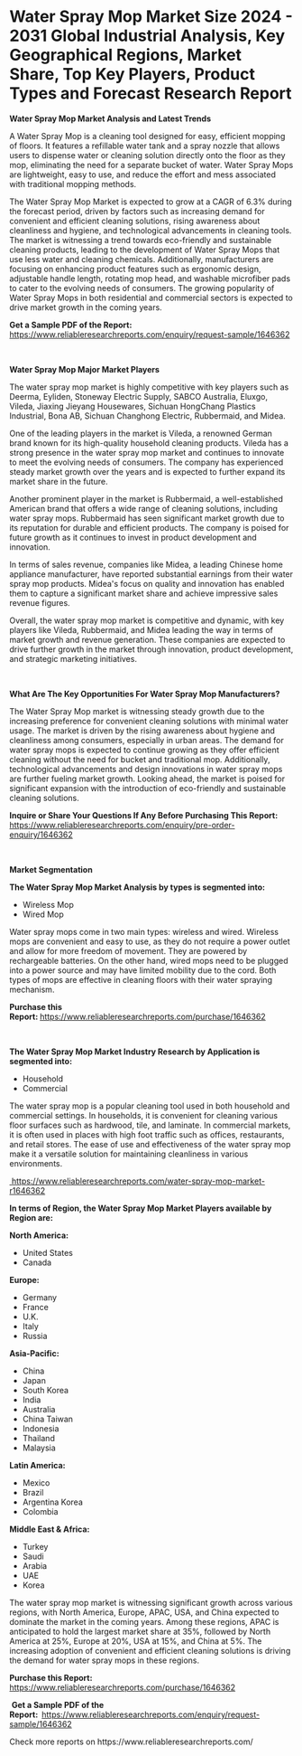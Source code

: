 <p><h1>Water Spray Mop Market Size 2024 - 2031 Global Industrial Analysis, Key Geographical Regions, Market Share, Top Key Players, Product Types and Forecast Research Report</h1></p><p><strong>Water Spray Mop Market Analysis and Latest Trends</strong></p>
<p><p>A Water Spray Mop is a cleaning tool designed for easy, efficient mopping of floors. It features a refillable water tank and a spray nozzle that allows users to dispense water or cleaning solution directly onto the floor as they mop, eliminating the need for a separate bucket of water. Water Spray Mops are lightweight, easy to use, and reduce the effort and mess associated with traditional mopping methods.</p><p>The Water Spray Mop Market is expected to grow at a CAGR of 6.3% during the forecast period, driven by factors such as increasing demand for convenient and efficient cleaning solutions, rising awareness about cleanliness and hygiene, and technological advancements in cleaning tools. The market is witnessing a trend towards eco-friendly and sustainable cleaning products, leading to the development of Water Spray Mops that use less water and cleaning chemicals. Additionally, manufacturers are focusing on enhancing product features such as ergonomic design, adjustable handle length, rotating mop head, and washable microfiber pads to cater to the evolving needs of consumers. The growing popularity of Water Spray Mops in both residential and commercial sectors is expected to drive market growth in the coming years.</p></p>
<p><strong>Get a Sample PDF of the Report:&nbsp;</strong> <a href="https://www.reliableresearchreports.com/enquiry/request-sample/1646362">https://www.reliableresearchreports.com/enquiry/request-sample/1646362</a></p>
<p>&nbsp;</p>
<p><strong>Water Spray Mop Major Market Players</strong></p>
<p><p>The water spray mop market is highly competitive with key players such as Deerma, Eyliden, Stoneway Electric Supply, SABCO Australia, Eluxgo, Vileda, Jiaxing Jieyang Housewares, Sichuan HongChang Plastics Industrial, Bona AB, Sichuan Changhong Electric, Rubbermaid, and Midea.</p><p>One of the leading players in the market is Vileda, a renowned German brand known for its high-quality household cleaning products. Vileda has a strong presence in the water spray mop market and continues to innovate to meet the evolving needs of consumers. The company has experienced steady market growth over the years and is expected to further expand its market share in the future.</p><p>Another prominent player in the market is Rubbermaid, a well-established American brand that offers a wide range of cleaning solutions, including water spray mops. Rubbermaid has seen significant market growth due to its reputation for durable and efficient products. The company is poised for future growth as it continues to invest in product development and innovation.</p><p>In terms of sales revenue, companies like Midea, a leading Chinese home appliance manufacturer, have reported substantial earnings from their water spray mop products. Midea's focus on quality and innovation has enabled them to capture a significant market share and achieve impressive sales revenue figures.</p><p>Overall, the water spray mop market is competitive and dynamic, with key players like Vileda, Rubbermaid, and Midea leading the way in terms of market growth and revenue generation. These companies are expected to drive further growth in the market through innovation, product development, and strategic marketing initiatives.</p></p>
<p>&nbsp;</p>
<p><strong>What Are The Key Opportunities For Water Spray Mop Manufacturers?</strong></p>
<p><p>The Water Spray Mop market is witnessing steady growth due to the increasing preference for convenient cleaning solutions with minimal water usage. The market is driven by the rising awareness about hygiene and cleanliness among consumers, especially in urban areas. The demand for water spray mops is expected to continue growing as they offer efficient cleaning without the need for bucket and traditional mop. Additionally, technological advancements and design innovations in water spray mops are further fueling market growth. Looking ahead, the market is poised for significant expansion with the introduction of eco-friendly and sustainable cleaning solutions.</p></p>
<p><strong>Inquire or Share Your Questions If Any Before Purchasing This Report:</strong> <a href="https://www.reliableresearchreports.com/enquiry/pre-order-enquiry/1646362">https://www.reliableresearchreports.com/enquiry/pre-order-enquiry/1646362</a></p>
<p>&nbsp;</p>
<p><strong>Market Segmentation</strong></p>
<p><strong>The Water Spray Mop Market Analysis by types is segmented into:</strong></p>
<p><ul><li>Wireless Mop</li><li>Wired Mop</li></ul></p>
<p><p>Water spray mops come in two main types: wireless and wired. Wireless mops are convenient and easy to use, as they do not require a power outlet and allow for more freedom of movement. They are powered by rechargeable batteries. On the other hand, wired mops need to be plugged into a power source and may have limited mobility due to the cord. Both types of mops are effective in cleaning floors with their water spraying mechanism.</p></p>
<p><strong>Purchase this Report:&nbsp;</strong><a href="https://www.reliableresearchreports.com/purchase/1646362">https://www.reliableresearchreports.com/purchase/1646362</a></p>
<p>&nbsp;</p>
<p><strong>The Water Spray Mop Market Industry Research by Application is segmented into:</strong></p>
<p><ul><li>Household</li><li>Commercial</li></ul></p>
<p><p>The water spray mop is a popular cleaning tool used in both household and commercial settings. In households, it is convenient for cleaning various floor surfaces such as hardwood, tile, and laminate. In commercial markets, it is often used in places with high foot traffic such as offices, restaurants, and retail stores. The ease of use and effectiveness of the water spray mop make it a versatile solution for maintaining cleanliness in various environments.</p></p>
<p><a href="https://www.reliableresearchreports.com/water-spray-mop-market-r1646362">&nbsp;https://www.reliableresearchreports.com/water-spray-mop-market-r1646362</a></p>
<p><strong>In terms of Region, the Water Spray Mop Market Players available by Region are:</strong></p>
<p>
    <p> <strong> North America: </strong>
        <ul>
            <li>United States</li>
            <li>Canada</li>
        </ul>
        </p> 
    <p> <strong> Europe: </strong>
        <ul>
            <li>Germany</li>
            <li>France</li>
            <li>U.K.</li>
            <li>Italy</li>
            <li>Russia</li>
        </ul>
        </p> 
    <p> <strong> Asia-Pacific: </strong>
        <ul>
            <li>China</li>
            <li>Japan</li>
            <li>South Korea</li>
            <li>India</li>
            <li>Australia</li>
            <li>China Taiwan</li>
            <li>Indonesia</li>
            <li>Thailand</li>
            <li>Malaysia</li>
        </ul>
        </p> 
    <p> <strong> Latin America: </strong>
        <ul>
            <li>Mexico</li>
            <li>Brazil</li>
            <li>Argentina Korea</li>
            <li>Colombia</li>
        </ul>
        </p> 
    <p> <strong> Middle East & Africa: </strong>
        <ul>
            <li>Turkey</li>
            <li>Saudi</li>
            <li>Arabia</li>
            <li>UAE</li>
            <li>Korea</li>
        </ul>
    </p>
    </p>
<p><p>The water spray mop market is witnessing significant growth across various regions, with North America, Europe, APAC, USA, and China expected to dominate the market in the coming years. Among these regions, APAC is anticipated to hold the largest market share at 35%, followed by North America at 25%, Europe at 20%, USA at 15%, and China at 5%. The increasing adoption of convenient and efficient cleaning solutions is driving the demand for water spray mops in these regions.</p></p>
<p><strong>Purchase this Report: </strong><a href="https://www.reliableresearchreports.com/purchase/1646362">https://www.reliableresearchreports.com/purchase/1646362</a></p>
<p>&nbsp;<strong>Get a Sample PDF of the Report:&nbsp;&nbsp;</strong><a href="https://www.reliableresearchreports.com/enquiry/request-sample/1646362">https://www.reliableresearchreports.com/enquiry/request-sample/1646362</a></p>
<p><strong></strong></p>
<p>Check more reports on https://www.reliableresearchreports.com/</p>